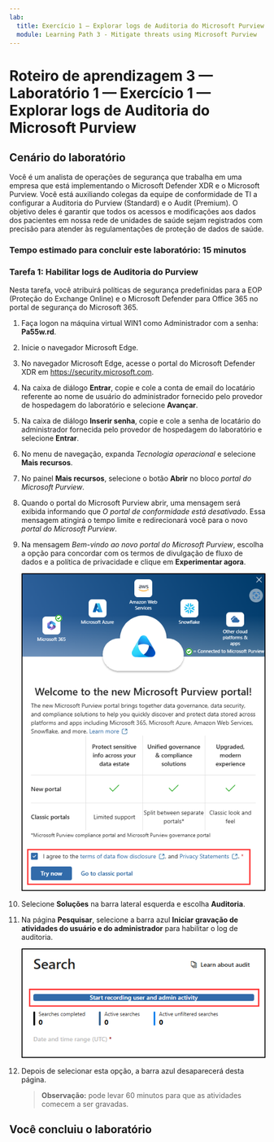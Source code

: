 ```yaml
---
lab:
  title: Exercício 1 – Explorar logs de Auditoria do Microsoft Purview
  module: Learning Path 3 - Mitigate threats using Microsoft Purview
---
```


# Roteiro de aprendizagem 3 — Laboratório 1 — Exercício 1 — Explorar logs de Auditoria do Microsoft Purview

## Cenário do laboratório

Você é um analista de operações de segurança que trabalha em uma empresa que está implementando o Microsoft Defender XDR e o Microsoft Purview. Você está auxiliando colegas da equipe de conformidade de TI a configurar a Auditoria do Purview (Standard) e o Audit (Premium). O objetivo deles é garantir que todos os acessos e modificações aos dados dos pacientes em nossa rede de unidades de saúde sejam registrados com precisão para atender às regulamentações de proteção de dados de saúde.

### Tempo estimado para concluir este laboratório: 15 minutos

### Tarefa 1: Habilitar logs de Auditoria do Purview

Nesta tarefa, você atribuirá políticas de segurança predefinidas para a EOP (Proteção do Exchange Online) e o Microsoft Defender para Office 365 no portal de segurança do Microsoft 365.

1. Faça logon na máquina virtual WIN1 como Administrador com a senha: **Pa55w.rd**.  

1. Inicie o navegador Microsoft Edge.

1. No navegador Microsoft Edge, acesse o portal do Microsoft Defender XDR em <https://security.microsoft.com>.

1. Na caixa de diálogo **Entrar**, copie e cole a conta de email do locatário referente ao nome de usuário do administrador fornecido pelo provedor de hospedagem do laboratório e selecione **Avançar**.

1. Na caixa de diálogo **Inserir senha**, copie e cole a senha de locatário do administrador fornecida pelo provedor de hospedagem do laboratório e selecione **Entrar**.

1. No menu de navegação, expanda *Tecnologia operacional* e selecione **Mais recursos**.

1. No painel **Mais recursos**, selecione o botão **Abrir** no bloco *portal do Microsoft Purview*.

1. Quando o portal do Microsoft Purview abrir, uma mensagem será exibida informando que *O portal de conformidade está desativado*. Essa mensagem atingirá o tempo limite e redirecionará você para o novo *portal do Microsoft Purview*.

1. Na mensagem *Bem-vindo ao novo portal do Microsoft Purview*, escolha a opção para concordar com os termos de divulgação de fluxo de dados e a política de privacidade e clique em **Experimentar agora**.

    ![Captura de tela mostrando a tela de Boas-vindas ao novo porta do Microsoft Purview.](../Media/welcome-purview-portal.png)

1. Selecione **Soluções** na barra lateral esquerda e escolha **Auditoria**.

1. Na página **Pesquisar**, selecione a barra azul **Iniciar gravação de atividades do usuário e do administrador** para habilitar o log de auditoria.

    ![Captura de tela mostrando o botão Iniciar gravação de atividades do usuário e do administrador.](../Media/enable-audit-button.png)

1. Depois de selecionar esta opção, a barra azul desaparecerá desta página.

    >**Observação:** pode levar 60 minutos para que as atividades comecem a ser gravadas.

## Você concluiu o laboratório
